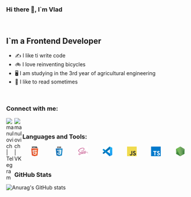 ### Hi there 👋, I`m Vlad

<br/>

## I`m a Frontend Developer
- ✍️ I like ti write code
- 🚲 I love reinventing bicycles
- 🖥 I am studying in the 3rd year of agricultural engineering
- 📗 I like to read sometimes

<br/>

### Connect with me:

[<img align="left" alt="manulovich | Telegram" width="22px" src="https://image.flaticon.com/icons/png/512/3536/3536705.png" />][telegram]
[<img align="left" alt="manulovich | VK" width="22px" src="https://image.flaticon.com/icons/png/512/2/2150.png" />][vk]

[telegram]: https://t.me/manulovicm
[vk]: https://vk.com/idvladislavnaverno

<br/>

### Languages and Tools:

<div style="display: flex; justify-content: space-around; flex-wrap: wrap;">
    <img align="left" alt="HTML5" width="26px" src="https://raw.githubusercontent.com/github/explore/80688e429a7d4ef2fca1e82350fe8e3517d3494d/topics/html/html.png" />
    <img align="left" alt="CSS3" width="26px" src="https://raw.githubusercontent.com/github/explore/80688e429a7d4ef2fca1e82350fe8e3517d3494d/topics/css/css.png" />
    <img align="left" alt="SCSS" width="26px" src="https://raw.githubusercontent.com/github/explore/80688e429a7d4ef2fca1e82350fe8e3517d3494d/topics/sass/sass.png" />
    <img align="left" alt="Visual Studio Code" width="26px" src="https://raw.githubusercontent.com/github/explore/80688e429a7d4ef2fca1e82350fe8e3517d3494d/topics/visual-studio-code/visual-studio-code.png" />
    <img align="left" alt="JavaScript" width="26px" src="https://raw.githubusercontent.com/github/explore/80688e429a7d4ef2fca1e82350fe8e3517d3494d/topics/javascript/javascript.png" />
    <img align="left" alt="TypeScript" width="26px" src="https://raw.githubusercontent.com/github/explore/80688e429a7d4ef2fca1e82350fe8e3517d3494d/topics/typescript/typescript.png" />
    <img align="left" alt="Node.js" width="26px" src="https://raw.githubusercontent.com/github/explore/80688e429a7d4ef2fca1e82350fe8e3517d3494d/topics/nodejs/nodejs.png" />
</div>

<br/>

### GitHub Stats
![Anurag's GitHub stats](https://github-readme-stats.vercel.app/api/top-langs/?username=manulovich&show_icons=true&theme=synthwave)
